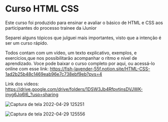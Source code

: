 # Curso HTML CSS

Este curso foi produzido para ensinar e avaliar o básico de HTML e CSS aos participantes do processo trainee da iJunior

Separei alguns tópicos que julguei mais importantes, visto que a intenção é ser um curso rápido. 

Todos contam com um vídeo, um texto explicativo, exemplos, e exercícios,que nos possibilitarão acompanhar o ritmo e nível de aprendizado.
Voce pode baixar o curso completo por aqui, ou acessá-lo online com esse link: https://fish-lavender-55f.notion.site/HTML-CSS-1ad2b25b48c1469eab96e7c738ebf9eb?pvs=4

Link dos videos: https://drive.google.com/drive/folders/1DSW3Jb4RfpvtjnsDVJWK-inyg6Jq6l6_?usp=sharing


![Captura de tela 2022-04-29 125251](https://user-images.githubusercontent.com/64756425/165980448-c7c41e7d-bfc3-4717-b596-4613fdb9d300.png)

![Captura de tela 2022-04-29 125556](https://user-images.githubusercontent.com/64756425/165980617-bb6000a3-84be-44b0-9031-263e4685192f.png)
